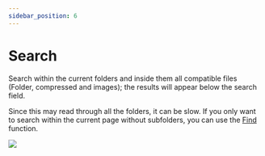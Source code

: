 ```yaml
---
sidebar_position: 6
---
```


# Search

Search within the current folders and inside them all compatible files (Folder, compressed and images); the results will appear below the search field.

Since this may read through all the folders, it can be slow. If you only want to search within the current page without subfolders, you can use the [Find](/docs/guides/navigation/find) function.

![](/img/docs/navigation/search.png)